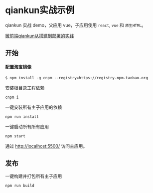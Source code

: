 # qiankun实战示例

qiankun 实战 demo，父应用 vue，子应用使用 `react`, `vue` 和 `原生HTML`。

[微前端qiankun从搭建到部署的实践](https://www.cnblogs.com/wuzhiquan/p/14090485.html?share_token=36c66145-5861-448b-a82c-f0a4ee7b8967)

## 开始
#### 配置淘宝镜像
```
$ npm install -g cnpm --registry=https://registry.npm.taobao.org
```
安装根目录工程依赖

```
cnpm i
```
一键安装所有主子应用的依赖
```
npm run install
```

一键启动所有所有应用
```
npm start
```

通过 [http://localhost:5500/](http://localhost:8080/) 访问主应用。

## 发布
一键构建并打包所有主子应用
```
npm run build
```

